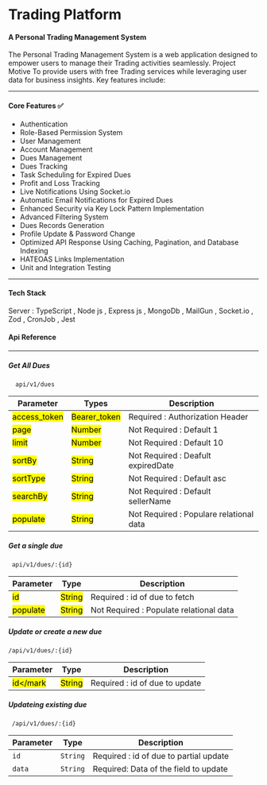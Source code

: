 # Trading Platform

#### A Personal Trading Management System

The Personal Trading Management System is a web application designed to empower users to manage their Trading activities seamlessly. 
Project Motive To provide users with free Trading services while leveraging user data for business insights. Key features include:

<hr>

#### Core Features ✅
 + Authentication
 + Role-Based Permission System
 + User Management
 + Account Management
 + Dues Management
 + Dues Tracking
 + Task Scheduling for Expired Dues
 + Profit and Loss Tracking
 + Live Notifications Using Socket.io
 + Automatic Email Notifications for Expired Dues
 + Enhanced Security via Key Lock Pattern Implementation
 + Advanced Filtering System
 + Dues Records Generation
 + Profile Update & Password Change
 + Optimized API Response Using Caching, Pagination, and Database Indexing
 + HATEOAS Links Implementation
 + Unit and Integration Testing

<hr>

#### Tech Stack
Server : TypeScript ,  Node js , Express js , MongoDb , MailGun , Socket.io , Zod , CronJob , Jest

#### Api Reference
---

##### Get All Dues

```
  api/v1/dues
```
| Parameter                   |     Types                        |   Description                           |
| ---                         |      ---                         |   ---                                   |
| <mark> access_token </mark> |  <mark>    Bearer_token </mark>  | Required : Authorization Header         |
| <mark> page        </mark>  |  <mark>  Number       </mark>    | Not Required : Default 1                |
| <mark> limit       </mark>  |  <mark>   Number      </mark>    | Not Required : Default 10               |
| <mark> sortBy      </mark>  |  <mark>    String     </mark>    | Not Required : Deafult expiredDate      |
| <mark> sortType   </mark>   |  <mark>    String     </mark>    | Not Required : Default asc              |
| <mark> searchBy   </mark>   |  <mark>    String     </mark>    | Not Required : Default sellerName       |
| <mark> populate     </mark> |  <mark>    String     </mark>    | Not Required : Populare relational data | 

##### Get a single due 

```
 api/v1/dues/:{id}
```
| Parameter            | Type                | Description                             |
| ---                  | ---                 | ---                                     |
| <mark>id </mark>     | <mark>String</mark> | Required : id of due to fetch           |
| <mark>populate</mark>| <mark>String</mark> | Not Required : Populate relational data |


##### Update or create a new due

```
/api/v1/dues/:{id}
```

| Parameter        | Type                  | Description                    |
|---               | ---                   | ---                            |
| <mark>id</mark   | <mark>String</mark>   | Required : id of due to update |


##### Updateing existing due 

```
 /api/v1/dues/:{id}
```

| Parameter | Type              | Description                           | 
|-----------|-------------------| --------------------------------------|
|`id`       |`String`           |Required : id of due to partial update |
|`data`     |`String`           | Required: Data of the field to update |


